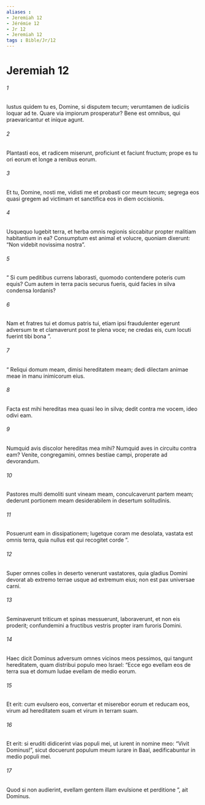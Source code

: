```yaml
---
aliases : 
- Jeremiah 12
- Jérémie 12
- Jr 12
- Jeremiah 12
tags : Bible/Jr/12
---
```


# Jeremiah 12

###### 1
Iustus quidem tu es, Domine, si disputem tecum; verumtamen de iudiciis loquar ad te. Quare via impiorum prosperatur? Bene est omnibus, qui praevaricantur et inique agunt.
###### 2
Plantasti eos, et radicem miserunt, proficiunt et faciunt fructum; prope es tu ori eorum et longe a renibus eorum.
###### 3
Et tu, Domine, nosti me, vidisti me et probasti cor meum tecum; segrega eos quasi gregem ad victimam et sanctifica eos in diem occisionis.
###### 4
Usquequo lugebit terra, et herba omnis regionis siccabitur propter malitiam habitantium in ea? Consumptum est animal et volucre, quoniam dixerunt: “Non videbit novissima nostra”.
###### 5
“ Si cum peditibus currens laborasti, quomodo contendere poteris cum equis? Cum autem in terra pacis securus fueris, quid facies in silva condensa Iordanis?
###### 6
Nam et fratres tui et domus patris tui, etiam ipsi fraudulenter egerunt adversum te et clamaverunt post te plena voce; ne credas eis, cum locuti fuerint tibi bona ”.
###### 7
“ Reliqui domum meam, dimisi hereditatem meam; dedi dilectam animae meae in manu inimicorum eius.
###### 8
Facta est mihi hereditas mea quasi leo in silva; dedit contra me vocem, ideo odivi eam.
###### 9
Numquid avis discolor hereditas mea mihi? Numquid aves in circuitu contra eam? Venite, congregamini, omnes bestiae campi, properate ad devorandum.
###### 10
Pastores multi demoliti sunt vineam meam, conculcaverunt partem meam; dederunt portionem meam desiderabilem in desertum solitudinis.
###### 11
Posuerunt eam in dissipationem; lugetque coram me desolata, vastata est omnis terra, quia nullus est qui recogitet corde ”.
###### 12
Super omnes colles in deserto venerunt vastatores, quia gladius Domini devorat ab extremo terrae usque ad extremum eius; non est pax universae carni.
###### 13
Seminaverunt triticum et spinas messuerunt, laboraverunt, et non eis proderit; confundemini a fructibus vestris propter iram furoris Domini.
###### 14
Haec dicit Dominus adversum omnes vicinos meos pessimos, qui tangunt hereditatem, quam distribui populo meo Israel: “Ecce ego evellam eos de terra sua et domum Iudae evellam de medio eorum. 
###### 15
Et erit: cum evulsero eos, convertar et miserebor eorum et reducam eos, virum ad hereditatem suam et virum in terram suam. 
###### 16
Et erit: si eruditi didicerint vias populi mei, ut iurent in nomine meo: “Vivit Dominus!”, sicut docuerunt populum meum iurare in Baal, aedificabuntur in medio populi mei. 
###### 17
Quod si non audierint, evellam gentem illam evulsione et perditione ”, ait Dominus.
